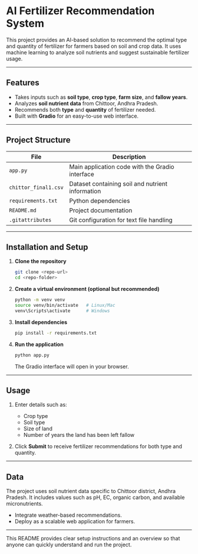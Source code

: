 
# AI Fertilizer Recommendation System

This project provides an AI-based solution to recommend the optimal type and quantity of fertilizer for farmers based on soil and crop data.
It uses machine learning to analyze soil nutrients and suggest sustainable fertilizer usage.

---

## Features

* Takes inputs such as **soil type**, **crop type**, **farm size**, and **fallow years**.
* Analyzes **soil nutrient data** from Chittoor, Andhra Pradesh.
* Recommends both **type** and **quantity** of fertilizer needed.
* Built with **Gradio** for an easy-to-use web interface.

---

## Project Structure

| File                 | Description                                      |
| -------------------- | ------------------------------------------------ |
| `app.py`             | Main application code with the Gradio interface  |
| `chittor_final1.csv` | Dataset containing soil and nutrient information |
| `requirements.txt`   | Python dependencies                              |
| `README.md`          | Project documentation                            |
| `.gitattributes`     | Git configuration for text file handling         |

---

## Installation and Setup

1. **Clone the repository**

   ```bash
   git clone <repo-url>
   cd <repo-folder>
   ```

2. **Create a virtual environment (optional but recommended)**

   ```bash
   python -m venv venv
   source venv/bin/activate   # Linux/Mac
   venv\Scripts\activate      # Windows
   ```

3. **Install dependencies**

   ```bash
   pip install -r requirements.txt
   ```

4. **Run the application**

   ```bash
   python app.py
   ```

   The Gradio interface will open in your browser.

---

## Usage

1. Enter details such as:

   * Crop type
   * Soil type
   * Size of land
   * Number of years the land has been left fallow
2. Click **Submit** to receive fertilizer recommendations for both type and quantity.

---

## Data

The project uses soil nutrient data specific to Chittoor district, Andhra Pradesh.
It includes values such as pH, EC, organic carbon, and available micronutrients.

* Integrate weather-based recommendations.
* Deploy as a scalable web application for farmers.

---

This README provides clear setup instructions and an overview so that anyone can quickly understand and run the project.
